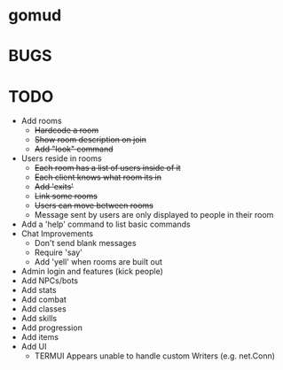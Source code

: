 # gomud

# BUGS

# TODO
* Add rooms
  * ~~Hardcode a room~~
  * ~~Show room description on join~~
  * ~~Add "look" command~~
* Users reside in rooms
  * ~~Each room has a list of users inside of it~~
  * ~~Each client knows what room its in~~
  * ~~Add 'exits'~~
  * ~~Link some rooms~~
  * ~~Users can move between rooms~~
  * Message sent by users are only displayed to people in their room
* Add a 'help' command to list basic commands
* Chat Improvements
  * Don't send blank messages
  * Require 'say'
  * Add 'yell' when rooms are built out
* Admin login and features (kick people)
* Add NPCs/bots
* Add stats
* Add combat
* Add classes
* Add skills
* Add progression
* Add items
* Add UI
  * TERMUI Appears unable to handle custom Writers (e.g. net.Conn)
